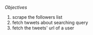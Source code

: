 *Objectives*
1. scrape the followers list
2. fetch twwets about searching query
3. fetch the tweets' url of a user